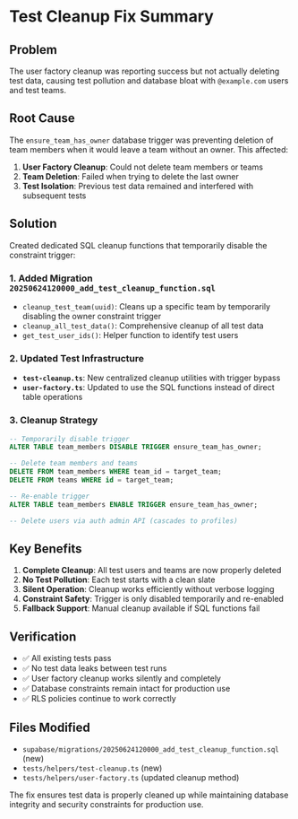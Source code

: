 # Test Cleanup Fix Summary

## Problem
The user factory cleanup was reporting success but not actually deleting test data, causing test pollution and database bloat with `@example.com` users and test teams.

## Root Cause
The `ensure_team_has_owner` database trigger was preventing deletion of team members when it would leave a team without an owner. This affected:

1. **User Factory Cleanup**: Could not delete team members or teams
2. **Team Deletion**: Failed when trying to delete the last owner
3. **Test Isolation**: Previous test data remained and interfered with subsequent tests

## Solution
Created dedicated SQL cleanup functions that temporarily disable the constraint trigger:

### 1. Added Migration `20250624120000_add_test_cleanup_function.sql`
- `cleanup_test_team(uuid)`: Cleans up a specific team by temporarily disabling the owner constraint trigger
- `cleanup_all_test_data()`: Comprehensive cleanup of all test data
- `get_test_user_ids()`: Helper function to identify test users

### 2. Updated Test Infrastructure
- **`test-cleanup.ts`**: New centralized cleanup utilities with trigger bypass
- **`user-factory.ts`**: Updated to use the SQL functions instead of direct table operations

### 3. Cleanup Strategy
```sql
-- Temporarily disable trigger
ALTER TABLE team_members DISABLE TRIGGER ensure_team_has_owner;

-- Delete team members and teams
DELETE FROM team_members WHERE team_id = target_team;
DELETE FROM teams WHERE id = target_team;

-- Re-enable trigger
ALTER TABLE team_members ENABLE TRIGGER ensure_team_has_owner;

-- Delete users via auth admin API (cascades to profiles)
```

## Key Benefits
1. **Complete Cleanup**: All test users and teams are now properly deleted
2. **No Test Pollution**: Each test starts with a clean slate
3. **Silent Operation**: Cleanup works efficiently without verbose logging
4. **Constraint Safety**: Trigger is only disabled temporarily and re-enabled
5. **Fallback Support**: Manual cleanup available if SQL functions fail

## Verification
- ✅ All existing tests pass
- ✅ No test data leaks between test runs  
- ✅ User factory cleanup works silently and completely
- ✅ Database constraints remain intact for production use
- ✅ RLS policies continue to work correctly

## Files Modified
- `supabase/migrations/20250624120000_add_test_cleanup_function.sql` (new)
- `tests/helpers/test-cleanup.ts` (new)
- `tests/helpers/user-factory.ts` (updated cleanup method)

The fix ensures test data is properly cleaned up while maintaining database integrity and security constraints for production use.